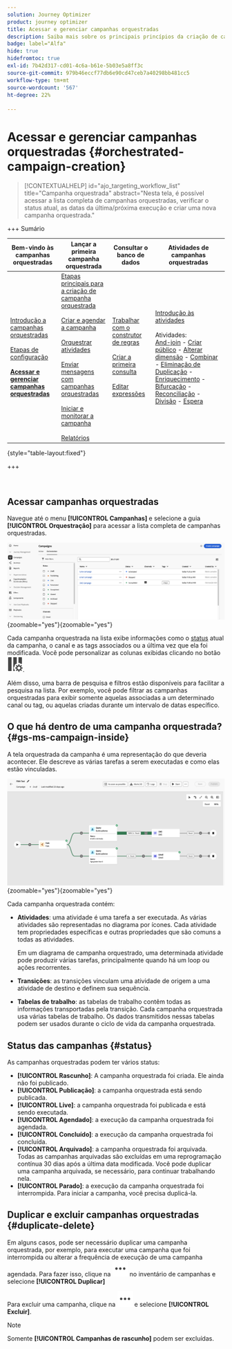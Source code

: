 ```yaml
---
solution: Journey Optimizer
product: journey optimizer
title: Acessar e gerenciar campanhas orquestradas
description: Saiba mais sobre os principais princípios da criação de campanhas orquestradas com o Adobe Journey Optimizer
badge: label="Alfa"
hide: true
hidefromtoc: true
exl-id: 7b42d317-cd01-4c6a-b61e-5b03e5a8ff3c
source-git-commit: 979b46eccf77db6e90cd47ceb7a40298bb481cc5
workflow-type: tm+mt
source-wordcount: '567'
ht-degree: 22%

---
```


# Acessar e gerenciar campanhas orquestradas {#orchestrated-campaign-creation}

>[!CONTEXTUALHELP]
>id="ajo_targeting_workflow_list"
>title="Campanha orquestrada"
>abstract="Nesta tela, é possível acessar a lista completa de campanhas orquestradas, verificar o status atual, as datas da última/próxima execução e criar uma nova campanha orquestrada."

+++ Sumário

| Bem-vindo às campanhas orquestradas | Lançar a primeira campanha orquestrada | Consultar o banco de dados | Atividades de campanhas orquestradas |
|---|---|---|---|
| [Introdução a campanhas orquestradas](gs-orchestrated-campaigns.md)<br/><br/>[Etapas de configuração](configuration-steps.md)<br/><br/><b>[Acessar e gerenciar campanhas orquestradas](access-manage-orchestrated-campaigns.md)</b> | [Etapas principais para a criação de campanha orquestrada](gs-campaign-creation.md)<br/><br/>[Criar e agendar a campanha](create-orchestrated-campaign.md)<br/><br/>[Orquestrar atividades](orchestrate-activities.md)<br/><br/>[Enviar mensagens com campanhas orquestradas](send-messages.md)<br/><br/>[Iniciar e monitorar a campanha](start-monitor-campaigns.md)<br/><br/>[Relatórios](reporting-campaigns.md) | [Trabalhar com o construtor de regras](orchestrated-rule-builder.md)<br/><br/>[Criar a primeira consulta](build-query.md)<br/><br/>[Editar expressões](edit-expressions.md) | [Introdução às atividades](activities/about-activities.md)<br/><br/>Atividades:<br/>[And-join](activities/and-join.md) - [Criar público](activities/build-audience.md) - [Alterar dimensão](activities/change-dimension.md) - [Combinar](activities/combine.md) - [Eliminação de Duplicação](activities/deduplication.md) - [Enriquecimento](activities/enrichment.md) - [Bifurcação](activities/fork.md) - [Reconciliação](activities/reconciliation.md) - [Divisão](activities/split.md) - [Espera](activities/wait.md) |

{style="table-layout:fixed"}

+++

<br/>

## Acessar campanhas orquestradas

Navegue até o menu **[!UICONTROL Campanhas]** e selecione a guia **[!UICONTROL Orquestração]** para acessar a lista completa de campanhas orquestradas.

![imagem mostrando o inventário de campanhas orquestradas](assets/inventory.png){zoomable="yes"}{zoomable="yes"}

Cada campanha orquestrada na lista exibe informações como o [status](#status) atual da campanha, o canal e as tags associados ou a última vez que ela foi modificada. Você pode personalizar as colunas exibidas clicando no botão ![Configurar layout](assets/do-not-localize/inventory-configure-layout.svg).

Além disso, uma barra de pesquisa e filtros estão disponíveis para facilitar a pesquisa na lista. Por exemplo, você pode filtrar as campanhas orquestradas para exibir somente aquelas associadas a um determinado canal ou tag, ou aquelas criadas durante um intervalo de datas específico.

## O que há dentro de uma campanha orquestrada? {#gs-ms-campaign-inside}

A tela orquestrada da campanha é uma representação do que deveria acontecer. Ele descreve as várias tarefas a serem executadas e como elas estão vinculadas.

![imagem mostrando uma tela de campanha orquestrada](assets/canvas-example.png){zoomable="yes"}{zoomable="yes"}

Cada campanha orquestrada contém:

* **Atividades**: uma atividade é uma tarefa a ser executada. As várias atividades são representadas no diagrama por ícones. Cada atividade tem propriedades específicas e outras propriedades que são comuns a todas as atividades.

  Em um diagrama de campanha orquestrado, uma determinada atividade pode produzir várias tarefas, principalmente quando há um loop ou ações recorrentes.

* **Transições**: as transições vinculam uma atividade de origem a uma atividade de destino e definem sua sequência.

* **Tabelas de trabalho**: as tabelas de trabalho contêm todas as informações transportadas pela transição. Cada campanha orquestrada usa várias tabelas de trabalho. Os dados transmitidos nessas tabelas podem ser usados durante o ciclo de vida da campanha orquestrada.

## Status das campanhas {#status}

As campanhas orquestradas podem ter vários status:

* **[!UICONTROL Rascunho]**: A campanha orquestrada foi criada. Ele ainda não foi publicado.
* **[!UICONTROL Publicação]**: a campanha orquestrada está sendo publicada.
* **[!UICONTROL Live]**: a campanha orquestrada foi publicada e está sendo executada.
* **[!UICONTROL Agendado]**: a execução da campanha orquestrada foi agendada.
* **[!UICONTROL Concluído]**: a execução da campanha orquestrada foi concluída.
  <!--* **[!UICONTROL Closed]**: The orchestrated campaign xxxx-->
* **[!UICONTROL Arquivado]**: a campanha orquestrada foi arquivada. Todas as campanhas arquivadas são excluídas em uma reprogramação contínua 30 dias após a última data modificada. Você pode duplicar uma campanha arquivada, se necessário, para continuar trabalhando nela.
* **[!UICONTROL Parado]**: a execução da campanha orquestrada foi interrompida. Para iniciar a campanha, você precisa duplicá-la.

## Duplicar e excluir campanhas orquestradas {#duplicate-delete}

Em alguns casos, pode ser necessário duplicar uma campanha orquestrada, por exemplo, para executar uma campanha que foi interrompida ou alterar a frequência de execução de uma campanha agendada. Para fazer isso, clique na ![imagem que mostra o botão Mais ações](assets/do-not-localize/rule-builder-icon-more.svg) no inventário de campanhas e selecione **[!UICONTROL Duplicar]**

Para excluir uma campanha, clique na ![imagem que mostra o botão Mais ações](assets/do-not-localize/rule-builder-icon-more.svg) e selecione **[!UICONTROL Excluir]**.

>[!NOTE]
>
>Somente **[!UICONTROL Campanhas de rascunho]** podem ser excluídas.
